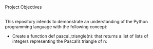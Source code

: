 Project Objectives<br><br>

This repository intends to demonstrate an understanding of the Python programming language with the following concept:<br>
* Create a function def pascal_triangle(n): that returns a list of lists of integers representing the Pascal’s triangle of n:
